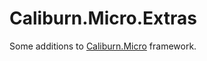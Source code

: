 Caliburn.Micro.Extras
=====================

Some additions to [Caliburn.Micro](http://caliburnmicro.codeplex.com/) framework.

